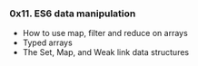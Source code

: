 ### 0x11. ES6 data manipulation
- How to use map, filter and reduce on arrays
- Typed arrays
- The Set, Map, and Weak link data structures
